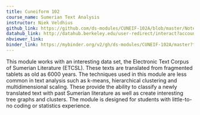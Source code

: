 ```yaml
---
title: Cuneiform 102
course_name: Sumerian Text Analysis
instructor: Niek Veldhius
github_link: https://github.com/ds-modules/CUNEIF-102A/blob/master/Notebook-Part2-Visualization.ipynb
datahub_link: http://datahub.berkeley.edu/user-redirect/interact?account=ds-modules&repo=CUNEIF-102A&branch=master&path=Notebook-Part2-Visualization.ipynb
nbviewer_link:
binder_link: https://mybinder.org/v2/gh/ds-modules/CUNEIF-102A/master?filepath=https%3A%2F%2Fgithub.com%2Fds-modules%2FCUNEIF-102A%2Fblob%2Fmaster%2FNotebook-Part2-Visualization.ipynb
---
```

This module works with an interesting data set, the Electronic Text Corpus of Sumerian Literature (ETCSL). These texts are translated from fragmented tablets as old as 6000 years. The techniques used in this module are less common in text analysis such as k-means, hierarchical clustering and multidimensional scaling. These provide the ability to classify a newly translated text with past Sumerian literature as well as create interesting tree graphs and clusters.  The module is designed for students with little-to-no coding or statistics experience.
